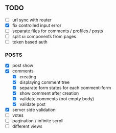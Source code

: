 ## TODO

- [ ] url sync with router
- [x] fix controlled input error
- [ ] separate files for comments / profiles / posts
- [ ] split ui components from pages
- [ ] token based auth
### POSTS
- [x] post show
- [x] comments
  - [x] creating
  - [x] displaying comment tree
  - [x] separate form states for each comment-form
  - [x] show comment after creation
  - [x] validate comments (not empty body)
  - [x] validate post
- [x] server side validation
- [ ] votes
- [ ] pagination / infinite scroll
- [ ] different views
